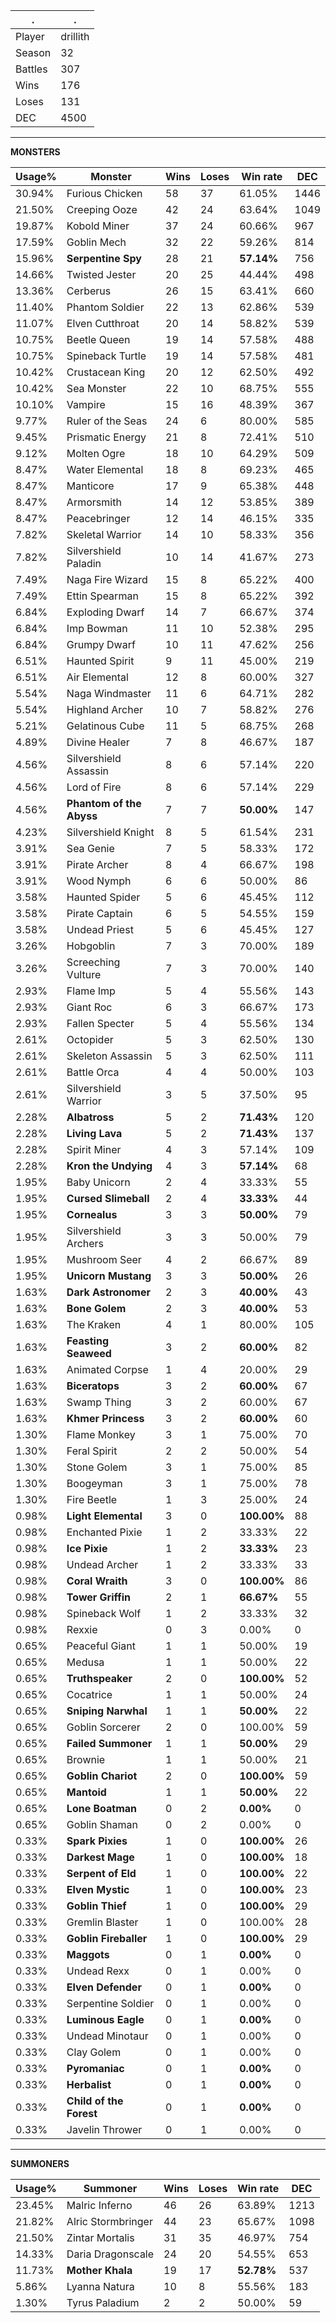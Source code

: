 .|.
|-|-
Player|drillith
Season|32
Battles|307
Wins|176
Loses|131
DEC|4500

---
**MONSTERS**

Usage%|Monster|Wins|Loses|Win rate|DEC|
-|-|-|-|-|-|
30.94%|Furious Chicken|58|37|61.05%|1446|
21.50%|Creeping Ooze|42|24|63.64%|1049|
19.87%|Kobold Miner|37|24|60.66%|967|
17.59%|Goblin Mech|32|22|59.26%|814|
15.96%|**Serpentine Spy**|28|21|**57.14%**|756|
14.66%|Twisted Jester|20|25|44.44%|498|
13.36%|Cerberus|26|15|63.41%|660|
11.40%|Phantom Soldier|22|13|62.86%|539|
11.07%|Elven Cutthroat|20|14|58.82%|539|
10.75%|Beetle Queen|19|14|57.58%|488|
10.75%|Spineback Turtle|19|14|57.58%|481|
10.42%|Crustacean King|20|12|62.50%|492|
10.42%|Sea Monster|22|10|68.75%|555|
10.10%|Vampire|15|16|48.39%|367|
9.77%|Ruler of the Seas|24|6|80.00%|585|
9.45%|Prismatic Energy|21|8|72.41%|510|
9.12%|Molten Ogre|18|10|64.29%|509|
8.47%|Water Elemental|18|8|69.23%|465|
8.47%|Manticore|17|9|65.38%|448|
8.47%|Armorsmith|14|12|53.85%|389|
8.47%|Peacebringer|12|14|46.15%|335|
7.82%|Skeletal Warrior|14|10|58.33%|356|
7.82%|Silvershield Paladin|10|14|41.67%|273|
7.49%|Naga Fire Wizard|15|8|65.22%|400|
7.49%|Ettin Spearman|15|8|65.22%|392|
6.84%|Exploding Dwarf|14|7|66.67%|374|
6.84%|Imp Bowman|11|10|52.38%|295|
6.84%|Grumpy Dwarf|10|11|47.62%|256|
6.51%|Haunted Spirit|9|11|45.00%|219|
6.51%|Air Elemental|12|8|60.00%|327|
5.54%|Naga Windmaster|11|6|64.71%|282|
5.54%|Highland Archer|10|7|58.82%|276|
5.21%|Gelatinous Cube|11|5|68.75%|268|
4.89%|Divine Healer|7|8|46.67%|187|
4.56%|Silvershield Assassin|8|6|57.14%|220|
4.56%|Lord of Fire|8|6|57.14%|229|
4.56%|**Phantom of the Abyss**|7|7|**50.00%**|147|
4.23%|Silvershield Knight|8|5|61.54%|231|
3.91%|Sea Genie|7|5|58.33%|172|
3.91%|Pirate Archer|8|4|66.67%|198|
3.91%|Wood Nymph|6|6|50.00%|86|
3.58%|Haunted Spider|5|6|45.45%|112|
3.58%|Pirate Captain|6|5|54.55%|159|
3.58%|Undead Priest|5|6|45.45%|127|
3.26%|Hobgoblin|7|3|70.00%|189|
3.26%|Screeching Vulture|7|3|70.00%|140|
2.93%|Flame Imp|5|4|55.56%|143|
2.93%|Giant Roc|6|3|66.67%|173|
2.93%|Fallen Specter|5|4|55.56%|134|
2.61%|Octopider|5|3|62.50%|130|
2.61%|Skeleton Assassin|5|3|62.50%|111|
2.61%|Battle Orca|4|4|50.00%|103|
2.61%|Silvershield Warrior|3|5|37.50%|95|
2.28%|**Albatross**|5|2|**71.43%**|120|
2.28%|**Living Lava**|5|2|**71.43%**|137|
2.28%|Spirit Miner|4|3|57.14%|109|
2.28%|**Kron the Undying**|4|3|**57.14%**|68|
1.95%|Baby Unicorn|2|4|33.33%|55|
1.95%|**Cursed Slimeball**|2|4|**33.33%**|44|
1.95%|**Cornealus**|3|3|**50.00%**|79|
1.95%|Silvershield Archers|3|3|50.00%|79|
1.95%|Mushroom Seer|4|2|66.67%|89|
1.95%|**Unicorn Mustang**|3|3|**50.00%**|26|
1.63%|**Dark Astronomer**|2|3|**40.00%**|43|
1.63%|**Bone Golem**|2|3|**40.00%**|53|
1.63%|The Kraken|4|1|80.00%|105|
1.63%|**Feasting Seaweed**|3|2|**60.00%**|82|
1.63%|Animated Corpse|1|4|20.00%|29|
1.63%|**Biceratops**|3|2|**60.00%**|67|
1.63%|Swamp Thing|3|2|60.00%|67|
1.63%|**Khmer Princess**|3|2|**60.00%**|60|
1.30%|Flame Monkey|3|1|75.00%|70|
1.30%|Feral Spirit|2|2|50.00%|54|
1.30%|Stone Golem|3|1|75.00%|85|
1.30%|Boogeyman|3|1|75.00%|78|
1.30%|Fire Beetle|1|3|25.00%|24|
0.98%|**Light Elemental**|3|0|**100.00%**|88|
0.98%|Enchanted Pixie|1|2|33.33%|22|
0.98%|**Ice Pixie**|1|2|**33.33%**|23|
0.98%|Undead Archer|1|2|33.33%|33|
0.98%|**Coral Wraith**|3|0|**100.00%**|86|
0.98%|**Tower Griffin**|2|1|**66.67%**|55|
0.98%|Spineback Wolf|1|2|33.33%|32|
0.98%|Rexxie|0|3|0.00%|0|
0.65%|Peaceful Giant|1|1|50.00%|19|
0.65%|Medusa|1|1|50.00%|22|
0.65%|**Truthspeaker**|2|0|**100.00%**|52|
0.65%|Cocatrice|1|1|50.00%|24|
0.65%|**Sniping Narwhal**|1|1|**50.00%**|22|
0.65%|Goblin Sorcerer|2|0|100.00%|59|
0.65%|**Failed Summoner**|1|1|**50.00%**|29|
0.65%|Brownie|1|1|50.00%|21|
0.65%|**Goblin Chariot**|2|0|**100.00%**|59|
0.65%|**Mantoid**|1|1|**50.00%**|22|
0.65%|**Lone Boatman**|0|2|**0.00%**|0|
0.65%|Goblin Shaman|0|2|0.00%|0|
0.33%|**Spark Pixies**|1|0|**100.00%**|26|
0.33%|**Darkest Mage**|1|0|**100.00%**|18|
0.33%|**Serpent of Eld**|1|0|**100.00%**|22|
0.33%|**Elven Mystic**|1|0|**100.00%**|23|
0.33%|**Goblin Thief**|1|0|**100.00%**|29|
0.33%|Gremlin Blaster|1|0|100.00%|28|
0.33%|**Goblin Fireballer**|1|0|**100.00%**|29|
0.33%|**Maggots**|0|1|**0.00%**|0|
0.33%|Undead Rexx|0|1|0.00%|0|
0.33%|**Elven Defender**|0|1|**0.00%**|0|
0.33%|Serpentine Soldier|0|1|0.00%|0|
0.33%|**Luminous Eagle**|0|1|**0.00%**|0|
0.33%|Undead Minotaur|0|1|0.00%|0|
0.33%|Clay Golem|0|1|0.00%|0|
0.33%|**Pyromaniac**|0|1|**0.00%**|0|
0.33%|**Herbalist**|0|1|**0.00%**|0|
0.33%|**Child of the Forest**|0|1|**0.00%**|0|
0.33%|Javelin Thrower|0|1|0.00%|0|

---
**SUMMONERS**

Usage%|Summoner|Wins|Loses|Win rate|DEC|
-|-|-|-|-|-|
23.45%|Malric Inferno|46|26|63.89%|1213|
21.82%|Alric Stormbringer|44|23|65.67%|1098|
21.50%|Zintar Mortalis|31|35|46.97%|754|
14.33%|Daria Dragonscale|24|20|54.55%|653|
11.73%|**Mother Khala**|19|17|**52.78%**|537|
5.86%|Lyanna Natura|10|8|55.56%|183|
1.30%|Tyrus Paladium|2|2|50.00%|59|
